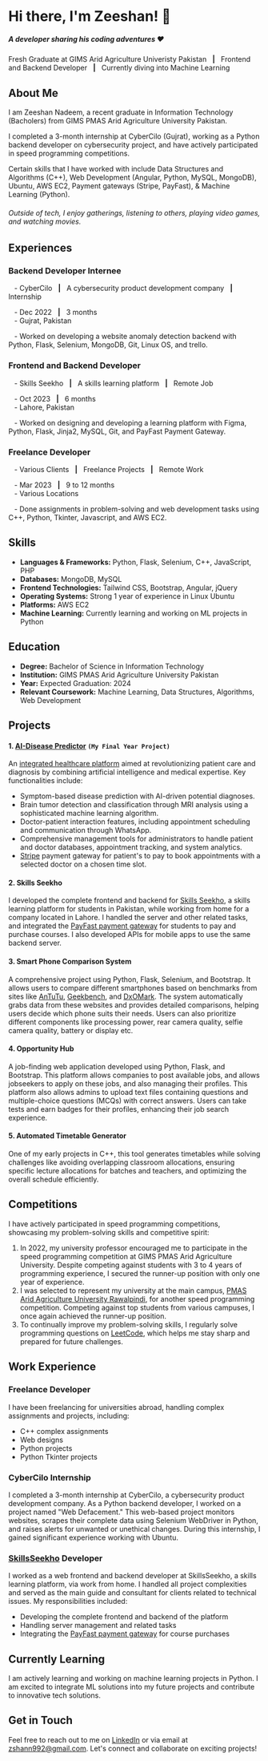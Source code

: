 # Hi there, I'm Zeeshan! 👋
##### A developer sharing his coding adventures ❤️
Fresh Graduate at GIMS Arid Agriculture Univeristy Pakistan &nbsp; **|** &nbsp; Frontend and Backend Developer &nbsp; **|** &nbsp; Currently diving into Machine Learning

## About Me
I am Zeeshan Nadeem, a recent graduate in Information Technology (Bacholers) from GIMS PMAS Arid Agriculture University Pakistan. 

I completed a 3-month internship at CyberCilo (Gujrat), working as a Python backend developer on cybersecurity project, and have actively participated in speed programming competitions. 

Certain skills that I have worked with include Data Structures and Algorithms (C++), Web Development (Angular, Python, MySQL, MongoDB), Ubuntu, AWS EC2, Payment gateways (Stripe, PayFast), & Machine Learning (Python). 

###### Outside of tech, I enjoy gatherings, listening to others, playing video games, and watching movies.

## Experiences

### Backend Developer Internee
&nbsp;&nbsp; - CyberCilo &nbsp; **|** &nbsp; A cybersecurity product development company &nbsp; **|** &nbsp; Internship 

&nbsp;&nbsp; - Dec 2022 &nbsp; **|** &nbsp; 3 months<br />&nbsp;&nbsp; - Gujrat, Pakistan 

&nbsp;&nbsp; - Worked on developing a website anomaly detection backend with Python, Flask, Selenium, MongoDB, Git, Linux OS, and trello.

### Frontend and Backend Developer
&nbsp;&nbsp; - Skills Seekho &nbsp; **|** &nbsp; A skills learning platform &nbsp; **|** &nbsp; Remote Job 

&nbsp;&nbsp; - Oct 2023 &nbsp; **|** &nbsp; 6 months<br />&nbsp;&nbsp; - Lahore, Pakistan 

&nbsp;&nbsp; - Worked on designing and developing a learning platform with Figma, Python, Flask, Jinja2, MySQL, Git, and PayFast Payment Gateway.

### Freelance Developer

&nbsp;&nbsp; - Various Clients &nbsp; **|** &nbsp; Freelance Projects &nbsp; **|** &nbsp; Remote Work

&nbsp;&nbsp; - Mar 2023 &nbsp; **|** &nbsp; 9 to 12 months<br />&nbsp;&nbsp; - Various Locations 

&nbsp;&nbsp; - Done assignments in problem-solving and web development tasks using C++, Python, Tkinter, Javascript, and AWS EC2.

## Skills
- **Languages & Frameworks:** Python, Flask, Selenium, C++, JavaScript, PHP
- **Databases:** MongoDB, MySQL
- **Frontend Technologies:** Tailwind CSS, Bootstrap, Angular, jQuery
- **Operating Systems:** Strong 1 year of experience in Linux Ubuntu
- **Platforms:** AWS EC2
- **Machine Learning:** Currently learning and working on ML projects in Python

## Education
- **Degree:** Bachelor of Science in Information Technology
- **Institution:** GIMS PMAS Arid Agriculture University Pakistan
- **Year:** Expected Graduation: 2024
- **Relevant Coursework:** Machine Learning, Data Structures, Algorithms, Web Development

## Projects

#### 1. [AI-Disease Predictor](http://ec2-18-117-234-244.us-east-2.compute.amazonaws.com/home) `(My Final Year Project)`
An [integrated healthcare platform](http://ec2-18-117-234-244.us-east-2.compute.amazonaws.com/home) aimed at revolutionizing patient care and diagnosis by combining artificial intelligence and medical expertise. Key functionalities include:
- Symptom-based disease prediction with AI-driven potential diagnoses.
- Brain tumor detection and classification through MRI analysis using a sophisticated machine learning algorithm.
- Doctor-patient interaction features, including appointment scheduling and communication through WhatsApp.
- Comprehensive management tools for administrators to handle patient and doctor databases, appointment tracking, and system analytics.
- [Stripe](https://stripe.com/) payment gateway for patient's to pay to book appointments with a selected doctor on a chosen time slot.

#### 2. Skills Seekho
I developed the complete frontend and backend for [Skills Seekho](https://www.skillsseekho.com), a skills learning platform for students in Pakistan, while working from home for a company located in Lahore. I handled the server and other related tasks, and integrated the [PayFast payment gateway](https://gopayfast.com/) for students to pay and purchase courses. I also developed APIs for mobile apps to use the same backend server.

#### 3. Smart Phone Comparison System
A comprehensive project using Python, Flask, Selenium, and Bootstrap. It allows users to compare different smartphones based on benchmarks from sites like [AnTuTu](https://www.antutu.com), [Geekbench](https://www.geekbench.com), and [DxOMark](https://www.dxomark.com). The system automatically grabs data from these websites and provides detailed comparisons, helping users decide which phone suits their needs. Users can also prioritize different components like processing power, rear camera quality, selfie camera quality, battery or display etc.

#### 4. Opportunity Hub
A job-finding web application developed using Python, Flask, and Bootstrap. This platform allows companies to post available jobs, and allows jobseekers to apply on these jobs, and also managing their profiles. This platform also allows admins to upload text files containing questions and multiple-choice questions (MCQs) with correct answers. Users can take tests and earn badges for their profiles, enhancing their job search experience.

#### 5. Automated Timetable Generator
One of my early projects in C++, this tool generates timetables while solving challenges like avoiding overlapping classroom allocations, ensuring specific lecture allocations for batches and teachers, and optimizing the overall schedule efficiently.

## Competitions
I have actively participated in speed programming competitions, showcasing my problem-solving skills and competitive spirit:
1. In 2022, my university professor encouraged me to participate in the speed programming competition at GIMS PMAS Arid Agriculture University. Despite competing against students with 3 to 4 years of programming experience, I secured the runner-up position with only one year of experience.
2. I was selected to represent my university at the main campus, [PMAS Arid Agriculture University Rawalpindi](https://www.uaar.edu.pk/index.php), for another speed programming competition. Competing against top students from various campuses, I once again achieved the runner-up position.
3. To continually improve my problem-solving skills, I regularly solve programming questions on [LeetCode](https://www.leetcode.com), which helps me stay sharp and prepared for future challenges.

## Work Experience
### Freelance Developer
I have been freelancing for universities abroad, handling complex assignments and projects, including:
- C++ complex assignments
- Web designs
- Python projects
- Python Tkinter projects

### CyberCilo Internship
I completed a 3-month internship at CyberCilo, a cybersecurity product development company. As a Python backend developer, I worked on a project named "Web Defacement." This web-based project monitors websites, scrapes their complete data using Selenium WebDriver in Python, and raises alerts for unwanted or unethical changes. During this internship, I gained significant experience working with Ubuntu.

### [SkillsSeekho](https://www.skillsseekho.com) Developer
I worked as a web frontend and backend developer at SkillsSeekho, a skills learning platform, via work from home. I handled all project complexities and served as the main guide and consultant for clients related to technical issues. My responsibilities included:
- Developing the complete frontend and backend of the platform
- Handling server management and related tasks
- Integrating the [PayFast payment gateway](https://gopayfast.com/) for course purchases

## Currently Learning
I am actively learning and working on machine learning projects in Python. I am excited to integrate ML solutions into my future projects and contribute to innovative tech solutions.

## Get in Touch
Feel free to reach out to me on [LinkedIn](your-linkedin-profile) or via email at zshann992@gmail.com. Let's connect and collaborate on exciting projects!
